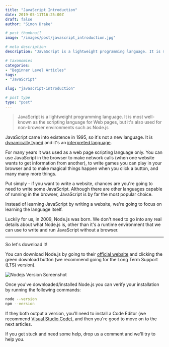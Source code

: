 ```yaml
---
title: "JavaScript Introduction"
date: 2019-05-11T16:25:00Z
draft: false
author: "Simon Drake"

# post thumbnail
image: "/images/post/javascript_introduction.jpg"

# meta description
description: "JavaScript is a lightweight programming language. It is most well-known as the scripting language for Web pages."

# taxonomies
categories:
- "Beginner Level Articles"
tags:
- "JavaScript"

slug: "javascript-introduction"

# post type
type: "post"
---
```



> JavaScript is a lightweight programming language. It is most well-known as the scripting language for Web pages, but it's also used for non-browser environments such as Node.js

JavaScript came into existence in 1995, so it's not a new language. It is [dynamically typed](https://codetips.co.uk/intermediate/translation-and-types/) and it's an [interpreted language](https://codetips.co.uk/intermediate/translation-and-types/).

For many years it was used as a web page scripting language only. You can use JavaScript in the browser to make network calls (when one website wants to get information from another), to write games you can play in your browser and to make magical things happen when you click a button, and many many more things.

Put simply - if you want to write a website, chances are you're going to need to write some JavaScript. Although there are other languages capable of running in the browser, JavaScript is by far the most popular choice.

Instead of learning JavaScript by writing a website, we're going to focus on learning the language itself.

Luckily for us, in 2009, Node.js was born. We don't need to go into any real details about what Node.js is, other than it's a runtime environment that we can use to write and run JavaScript without a browser.

---

So let's download it!

You can download Node.js by going to their [official website](https://nodejs.org/en/) and clicking the green download button (we recommend going for the Long Term Support (LTS) version).

![Nodejs Version Screenshot](/images/content/javascript_introduction_nodejs_versions.jpg)

Once you've downloaded/installed Node.js you can verify your installation by running the following commands:

```bash
node --version
npm --version
```



If they both output a version, you'll need to install a Code Editor (we recommend [Visual Studio Code](https://code.visualstudio.com/docs/introvideos/basics)), and then you're good to move on to the next articles.

If you get stuck and need some help, drop us a comment and we'll try to help you.

